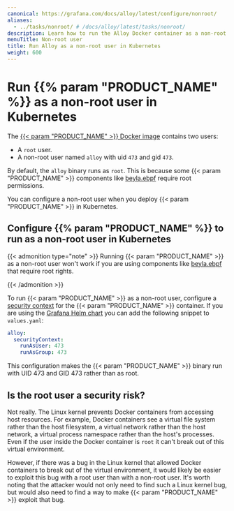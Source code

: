 ```yaml
---
canonical: https://grafana.com/docs/alloy/latest/configure/nonroot/
aliases:
  - ../tasks/nonroot/ # /docs/alloy/latest/tasks/nonroot/
description: Learn how to run the Alloy Docker container as a non-root user in Kubernetes
menuTitle: Non-root user
title: Run Alloy as a non-root user in Kubernetes
weight: 600
---
```


# Run {{% param "PRODUCT_NAME" %}} as a non-root user in Kubernetes

The [{{< param "PRODUCT_NAME" >}} Docker image][image] contains two users:

- A `root` user.
- A non-root user named `alloy` with uid `473` and gid `473`.

By default, the `alloy` binary runs as `root`. This is because some {{< param "PRODUCT_NAME" >}} components like [beyla.ebpf][] require root permissions.

You can configure a non-root user when you deploy {{< param "PRODUCT_NAME" >}} in Kubernetes.

## Configure {{% param "PRODUCT_NAME" %}} to run as a non-root user in Kubernetes

{{< admonition type="note" >}}
Running {{< param "PRODUCT_NAME" >}} as a non-root user won't work if you are using components like [beyla.ebpf][] that require root rights.

[beyla.ebpf]: ../../reference/components/beyla/beyla.ebpf

{{< /admonition >}}

To run {{< param "PRODUCT_NAME" >}} as a non-root user, configure a [security context][] for the {{< param "PRODUCT_NAME" >}} container. If you are using the [Grafana Helm chart][] you can add the following snippet to `values.yaml`:

```yaml
alloy:
  securityContext:
    runAsUser: 473
    runAsGroup: 473
```

This configuration makes the {{< param "PRODUCT_NAME" >}} binary run with UID 473 and GID 473 rather than as root.

## Is the root user a security risk?

Not really. The Linux kernel prevents Docker containers from accessing host resources. For example, Docker containers see a virtual file system rather than the host filesystem, a virtual network rather than the host network, a virtual process namespace rather than the host's processes. Even if the user inside the Docker container is `root` it can't break out of this virtual environment.

However, if there was a bug in the Linux kernel that allowed Docker containers to break out of the virtual environment, it would likely be easier to exploit this bug with a root user than with a non-root user. It's worth noting that the attacker would not only need to find such a Linux kernel bug, but would also need to find a way to make {{< param "PRODUCT_NAME" >}} exploit that bug.

[image]: https://hub.docker.com/r/grafana/alloy
[beyla.ebpf]: ../../reference/components/beyla/beyla.ebpf
[security context]: https://kubernetes.io/docs/tasks/configure-pod-container/security-context/
[Grafana Helm chart]: ../../configure/kubernetes/#configure-the-helm-chart

